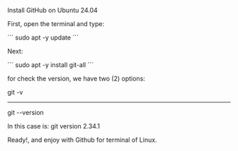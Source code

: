 Install GitHub on Ubuntu 24.04

First, open the terminal and type:

´´´ sudo apt -y update ´´´

Next: 

´´´ sudo apt -y install git-all ´´´

for check the version, we have two (2) options:

git -v   
******************
git --version

In this case is:
git version 2.34.1

Ready!, and enjoy with Github for terminal of Linux.

